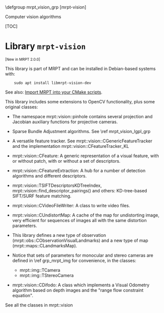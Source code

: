 \defgroup mrpt_vision_grp [mrpt-vision]

Computer vision algorithms

[TOC]

# Library `mrpt-vision`
<small> [New in MRPT 2.0.0] </small>

This library is part of MRPT and can be installed in Debian-based systems with:

		sudo apt install libmrpt-vision-dev

See also: [Import MRPT into your CMake scripts](mrpt_from_cmake.html).

This library includes some extensions to OpenCV functionality, plus some
original classes:

- The namespace mrpt::vision::pinhole contains several projection and Jacobian
auxiliary functions for projective cameras.

- Sparse Bundle Adjustment algorithms. See \ref mrpt_vision_lgpl_grp

- A versatile feature tracker. See mrpt::vision::CGenericFeatureTracker and the
implementation mrpt::vision::CFeatureTracker_KL

- mrpt::vision::CFeature: A generic representation of a visual feature, with or
without patch, with or without a set of descriptors.

- mrpt::vision::CFeatureExtraction: A hub for a number of detection algorithms
and different descriptors.

- mrpt::vision::TSIFTDescriptorsKDTreeIndex,
mrpt::vision::find_descriptor_pairings() and others: KD-tree-based SIFT/SURF
feature matching.

- mrpt::vision::CVideoFileWriter: A class to write video files.

- mrpt::vision::CUndistortMap: A cache of the map for undistorting image, very
efficient for sequences of images all with the same distortion parameters.

- This library defines a new type of observation
(mrpt::obs::CObservationVisualLandmarks) and a new type of map
(mrpt::maps::CLandmarksMap).

- Notice that sets of parameters for monocular and stereo cameras are defined in
\ref grp_mrpt_img for convenience, in the classes:
	- mrpt::img::TCamera
	- mrpt::img::TStereoCamera

- mrpt::vision::CDifodo: A class which implements a Visual Odometry algorithm
based on depth images and the "range flow constraint equation".

See all the classes in mrpt::vision

